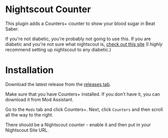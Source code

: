 # Nightscout Counter
This plugin adds a Counters+ counter to show your blood sugar in Beat Saber.

If you're not diabetic, you're probably not going to use this. 
If you are diabetic and you're not sure what nightscout is, [check out this site](http://www.nightscout.info/) (I *highly* recommend setting up nightscout to any diabetic.)
# Installation
Download the latest release from the [releases tab](https://github.com/legoandmars/NightscoutCounter/releases/latest). 

Make sure that you have Counters+ installed. If you don't have it, you can download it from Mod Assistant.

Go to the `Mods` tab and click Counters+. Next, click `Counters` and then scroll all the way to the right. 

There should be a Nightscout counter - enable it and then put in your Nightscout Site URL.
